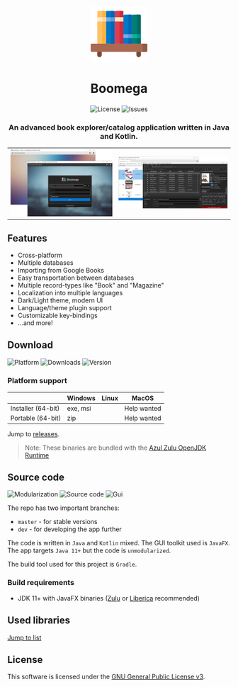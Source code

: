 <p align="center">
  <img src="readme/logo.png" alt="Boomega icon">
  <br/>
  <h1 align="center">Boomega</h1>
</p>

<p align="center">
    <img align="center" alt="License" src="https://img.shields.io/github/license/DansoftOwner/Boomega">
    <img align="center" alt="Issues" src="https://img.shields.io/github/issues/DansoftOwner/Boomega">
</p>

<h3 align="center">An advanced book explorer/catalog application written in Java and Kotlin.</h3>

<table style="width: 100%; border: none;">
<tr>
<td>
    <img src="readme/login-activity-preview.png">
</td>

<td>
    <img src="readme/main-activity-preview.png">
</td>
</tr>
</table>

## Features
* Cross-platform
* Multiple databases
* Importing from Google Books
* Easy transportation between databases
* Multiple record-types like "Book" and "Magazine"
* Localization into multiple languages
* Dark/Light theme, modern UI
* Language/theme plugin support 
* Customizable key-bindings
* ...and more!


## Download
![Platform](https://img.shields.io/badge/platform-windows%20%7C%20macos%20%7C%20linux-lightgrey)
![Downloads](https://img.shields.io/github/downloads/DansoftOwner/Boomega/total)
![Version](https://img.shields.io/github/v/release/DansoftOwner/Boomega)

### Platform support
|                    | Windows   | Linux | MacOS
| ---                |   ---     | ---   | ---   
| Installer (64-bit) |  exe, msi |       | Help wanted
| Portable (64-bit)  |  zip      |       | Help wanted 

Jump to [releases](https://github.com/Dansoftowner/Boomega/releases).

> Note: These binaries are bundled with the [Azul Zulu OpenJDK Runtime](https://www.azul.com/downloads/zulu-community/?package=jdk) 

## Source code
![Modularization](https://img.shields.io/badge/modularization-unmodularized-red)
![Source code](https://img.shields.io/badge/languages-java%20%7C%20kotlin-orange)
![Gui](https://img.shields.io/badge/gui-javafx-blue)

The repo has two important branches:
* `master` - for stable versions
* `dev` - for developing the app further

The code is written in `Java` and `Kotlin` mixed.
The GUI toolkit used is `JavaFX`.<br>
The app targets `Java 11+` but the code is `unmodularized`.

The build tool used for this project is `Gradle`.


### Build requirements
* JDK 11+ with JavaFX binaries ([Zulu](https://www.azul.com/downloads/zulu-community/?package=jdk-fx) or [Liberica](https://bell-sw.com/pages/libericajdk/) recommended)

## Used libraries
[Jump to list](USED_LIBRARIES.md)

## License
This software is licensed under the [GNU General Public License v3](https://en.wikipedia.org/wiki/GNU_General_Public_License).